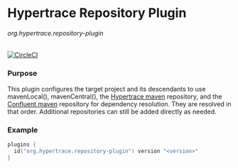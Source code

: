 # Hypertrace Repository Plugin
###### org.hypertrace.repository-plugin
[![CircleCI](https://circleci.com/gh/hypertrace/hypertrace-gradle-repository-plugin.svg?style=svg)](https://circleci.com/gh/hypertrace/hypertrace-gradle-repository-plugin)

### Purpose
This plugin configures the target project and its descendants to use mavenLocal(), mavenCentral(), 
the [Hypertrace maven](https://hypertrace.jfrog.io/artifactory/maven) repository, and the
[Confluent maven](https://packages.confluent.io/maven) repository for dependency resolution.
They are resolved in that order. Additional repositories can still be added directly as needed.


### Example

```kotlin
plugins {
  id("org.hypertrace.repository-plugin") version "<version>"
}
```
